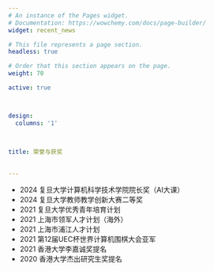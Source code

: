 ```yaml
---
# An instance of the Pages widget.
# Documentation: https://wowchemy.com/docs/page-builder/
widget: recent_news

# This file represents a page section.
headless: true

# Order that this section appears on the page.
weight: 70

active: true



design:
  columns: '1'
  
  

title: 荣誉与获奖
 

---
```


- 2024 复旦大学计算机科学技术学院院长奖（AI大课）
- 2024 复旦大学教师教学创新大赛二等奖
- 2021 复旦大学优秀青年培育计划
- 2021 上海市领军人才计划（海外）
- 2021 上海市浦江人才计划
- 2021 第12届UEC杯世界计算机围棋大会亚军
- 2021 香港大学李嘉诚奖提名
- 2020 香港大学杰出研究生奖提名
